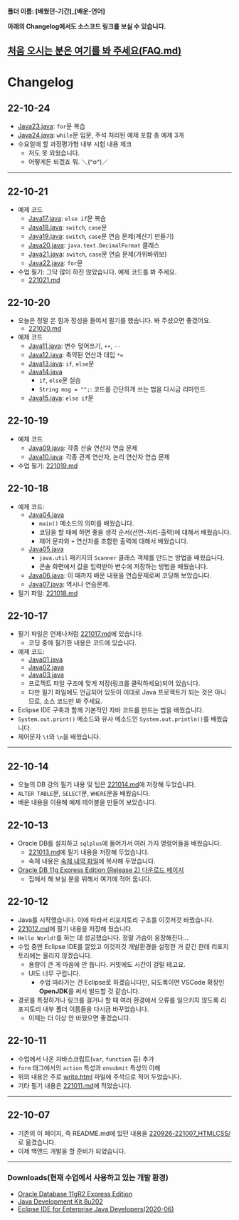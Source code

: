 **폴더 이름: [배웠던-기간]_[배운-언어]**

**아래의 Changelog에서도 소스코드 링크를 보실 수 있습니다.**

## [처음 오시는 분은 여기를 봐 주세요(FAQ.md)](/FAQ.md)

# Changelog

## 22-10-24

- [Java23.java](/221011-_JAVA_AND_ETC/221024/javastudy56/javastudy/src/javastudy/Java23.java): `for`문 복습
- [Java24.java](/221011-_JAVA_AND_ETC/221024/javastudy56/javastudy/src/javastudy/Java24.java): `while`문 입문, 주석 처리된 예제 포함 총 예제 3개
- 수요일에 할 과정평가형 내부 시험 내용 체크
    - 저도 못 외웠습니다.
    - 어떻게든 되겠죠 뭐. ＼(^o^)／

---

## 22-10-21

- 예제 코드
    - [Java17.java](/221011-_JAVA_AND_ETC/221021/javastudy56/javastudy/src/javastudy/Java17.java): `else if`문 복습
    - [Java18.java](/221011-_JAVA_AND_ETC/221021/javastudy56/javastudy/src/javastudy/Java18.java): `switch`, `case`문
    - [Java19.java](/221011-_JAVA_AND_ETC/221021/javastudy56/javastudy/src/javastudy/Java19.java): `switch`, `case`문 연습 문제(계산기 만들기)
    - [Java20.java](/221011-_JAVA_AND_ETC/221021/javastudy56/javastudy/src/javastudy/Java20.java): `java.text.DecimalFormat` 클래스
    - [Java21.java](/221011-_JAVA_AND_ETC/221021/javastudy56/javastudy/src/javastudy/Java21.java): `switch`, `case`문 연습 문제(가위바위보)
    - [Java22.java](/221011-_JAVA_AND_ETC/221021/javastudy56/javastudy/src/javastudy/Java22.java): `for`문
- 수업 필기: 그닥 많이 하진 않았습니다. 예제 코드를 봐 주세요.
    - [221021.md](/221011-_JAVA_AND_ETC/221021/221021.md)

## 22-10-20

- 오늘은 정말 온 힘과 정성을 들여서 필기를 했습니다. 봐 주셨으면 좋겠어요.
    - [221020.md](/221011-_JAVA_AND_ETC/221020/221020.md)
- 예제 코드
    - [Java11.java](/221011-_JAVA_AND_ETC/221020/javastudy56/javastudy/src/javastudy/Java11.java): 변수 덮어쓰기, `++`, `--`
    - [Java12.java](/221011-_JAVA_AND_ETC/221020/javastudy56/javastudy/src/javastudy/Java12.java): 축약된 연산과 대입 `*=`
    - [Java13.java](/221011-_JAVA_AND_ETC/221020/javastudy56/javastudy/src/javastudy/Java13.java): `if`, `else`문
    - [Java14.java](/221011-_JAVA_AND_ETC/221020/javastudy56/javastudy/src/javastudy/Java14.java)
        - `if`, `else`문 실습
        - `String msg = "";`: 코드를 간단하게 쓰는 법을 다시금 리마인드
    - [Java15.java](/221011-_JAVA_AND_ETC/221020/javastudy56/javastudy/src/javastudy/Java15.java): `else if`문

## 22-10-19

- 예제 코드
    - [Java09.java](/221011-_JAVA_AND_ETC/221019/javastudy56/javastudy/src/javastudy/Java09.java): 각종 산술 연산자 연습 문제
    - [Java10.java](/221011-_JAVA_AND_ETC/221019/javastudy56/javastudy/src/javastudy/Java10.java): 각종 관계 연산자, 논리 연산자 연습 문제
- 수업 필기: [221019.md](/221011-_JAVA_AND_ETC/221019/221019.md)

## 22-10-18

- 예제 코드:
    - [Java04.java](/221011-_JAVA_AND_ETC/221018/javastudy56/javastudy/src/javastudy/Java04.java)
        - `main()` 메소드의 의미를 배웠습니다.
        - 코딩을 할 때에 하면 좋을 생각 순서(선언-처리-출력)에 대해서 배웠습니다.
        - 제어 문자와 `+` 연산자를 조합한 출력에 대해서 배웠습니다.
    - [Java05.java](/221011-_JAVA_AND_ETC/221018/javastudy56/javastudy/src/javastudy/Java05.java)
        - `java.util` 패키지의 `Scanner` 클래스 객체를 만드는 방법을 배웠습니다.
        - 콘솔 화면에서 값을 입력받아 변수에 저장하는 방법을 배웠습니다.
    - [Java06.java](/221011-_JAVA_AND_ETC/221018/javastudy56/javastudy/src/javastudy/Java06.java): 이 때까지 배운 내용을 연습문제로써 코딩해 보았습니다.
    - [Java07.java](/221011-_JAVA_AND_ETC/221018/javastudy56/javastudy/src/javastudy/Java07.java): 역시나 연습문제.
- 필기 파일: [221018.md](/221011-_JAVA_AND_ETC/221018/221018.md)

## 22-10-17

- 필기 파일은 언제나처럼 [221017.md](/221011-_JAVA_AND_ETC/221017/221017.md)에 있습니다.
    - 코딩 중에 필기한 내용은 코드에 있습니다.
- 예제 코드:
    - [Java01.java](/221011-_JAVA_AND_ETC/221017/javastudy56/javastudy/src/javastudy/Java01.java)
    - [Java02.java](/221011-_JAVA_AND_ETC/221017/javastudy56/javastudy/src/javastudy/Java02.java)
    - [Java03.java](/221011-_JAVA_AND_ETC/221017/javastudy56/javastudy/src/javastudy/Java03.java)
    - 프로젝트 파일 구조에 맞게 저장(링크를 클릭하세요)되어 있습니다.
    - 다만 필기 파일에도 언급되어 있듯이 이대로 Java 프로젝트가 되는 것은 아니므로, 소스 코드만 봐 주세요.
- Eclipse IDE 구축과 함께 기본적인 자바 코드를 만드는 법을 배웠습니다.
- `System.out.print()` 메소드와 유사 메소드인 `System.out.println()`를 배웠습니다.
- 제어문자 `\t`와 `\n`을 배웠습니다.

---

## 22-10-14

- 오늘의 DB 강의 필기 내용 및 팁은 [221014.md](/221011-_JAVA_AND_ETC/221014/221014.md)에 저장해 두었습니다.
- `ALTER TABLE`문, `SELECT`문, `WHERE`문을 배웠습니다.
- 배운 내용을 이용해 예제 테이블을 만들어 보았습니다.

## 22-10-13

- Oracle DB를 설치하고 `sqlplus`에 들어가서 여러 가지 명령어들을 배웠습니다.
    - [221013.md](/221011-_JAVA_AND_ETC/221013/221013.md)에 필기 내용을 저장해 두었습니다.
    - 숙제 내용은 [숙제 내역 파일](/221011-_JAVA_AND_ETC/221013/숙제_내역)에 복사해 두었습니다.
- [Oracle DB 11g Express Edition (Release 2) 다운로드 페이지](https://www.oracle.com/database/technologies/xe-prior-release-downloads.html)
    - 집에서 해 보실 분을 위해서 여기에 적어 둡니다.

## 22-10-12

- Java를 시작했습니다. 이에 따라서 리포지토리 구조를 이것저것 바꿨습니다.
- [221012.md](/221011-_JAVA_AND_ETC/221012/221012.md)에 필기 내용을 저장해 뒀습니다.
- `Hello World!`를 하는 데 성공했습니다. 정말 가슴이 웅장해진다...
- 수업 중엔 Eclipse IDE를 깔았고 이것저것 개발환경을 설정한 거 같긴 한데 리포지토리에는 올리지 않겠습니다.
    - 용량이 큰 게 마음에 안 듭니다. 커밋에도 시간이 걸릴 테고요.
    - UI도 너무 구립니다.
        - 수업 따라가는 건 Eclipse로 하겠습니다만, 되도록이면 VSCode 확장인 **OpenJDK**를 써서 빌드할 것 같습니다.
- 경로를 특정하거나 링크를 걸거나 할 때 여러 환경에서 오류를 일으키지 않도록 리포지토리 내부 폴더 이름들을 다시금 바꾸었습니다.
    - 이제는 더 이상 안 바꿨으면 좋겠습니다.

## 22-10-11

- 수업에서 나온 자바스크립트(`var`, `function` 등) 추가
- `form` 태그에서의 `action` 특성과 `onsubmit` 특성의 이해
- 위의 내용은 주로 [write.html](/221011-_JAVA_AND_ETC/221011/write.html) 파일에 주석으로 적어 두었습니다.
- 기타 필기 내용은 [221011.md](/221011-_JAVA_AND_ETC/221011/221011.md)에 적었습니다.

---

## 22-10-07

- 기존의 이 페이지, 즉 README.md에 있던 내용을 [220926-221007_HTMLCSS/](/220926-221007_HTMLCSS/)로 옮겼습니다. 
- 이제 백엔드 개발을 할 준비가 되었습니다.

---

### Downloads(현재 수업에서 사용하고 있는 개발 환경)

- [Oracle Database 11gR2 Express Edition](https://www.oracle.com/database/technologies/xe-prior-release-downloads.html)
- [Java Development Kit 8u202](https://www.oracle.com/kr/java/technologies/javase/javase8-archive-downloads.html)
- [Eclipse IDE for Enterprise Java Developers(2020-06)](https://www.eclipse.org/downloads/download.php?file=/technology/epp/downloads/release/2020-06/R/eclipse-jee-2020-06-R-win32-x86_64.zip)
